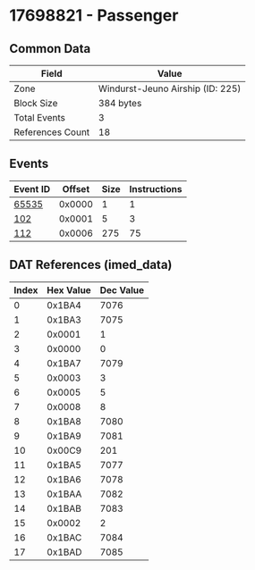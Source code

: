 # 17698821 - Passenger

## Common Data

| Field            | Value                            |
|------------------|----------------------------------|
| Zone             | Windurst-Jeuno Airship (ID: 225) |
| Block Size       | 384 bytes                        |
| Total Events     | 3                                |
| References Count | 18                               |

## Events

| Event ID            | Offset   |   Size |   Instructions |
|---------------------|----------|--------|----------------|
| [65535](./65535.md) | 0x0000   |      1 |              1 |
| [102](./102.md)     | 0x0001   |      5 |              3 |
| [112](./112.md)     | 0x0006   |    275 |             75 |

## DAT References (imed_data)

|   Index | Hex Value   |   Dec Value |
|---------|-------------|-------------|
|       0 | 0x1BA4      |        7076 |
|       1 | 0x1BA3      |        7075 |
|       2 | 0x0001      |           1 |
|       3 | 0x0000      |           0 |
|       4 | 0x1BA7      |        7079 |
|       5 | 0x0003      |           3 |
|       6 | 0x0005      |           5 |
|       7 | 0x0008      |           8 |
|       8 | 0x1BA8      |        7080 |
|       9 | 0x1BA9      |        7081 |
|      10 | 0x00C9      |         201 |
|      11 | 0x1BA5      |        7077 |
|      12 | 0x1BA6      |        7078 |
|      13 | 0x1BAA      |        7082 |
|      14 | 0x1BAB      |        7083 |
|      15 | 0x0002      |           2 |
|      16 | 0x1BAC      |        7084 |
|      17 | 0x1BAD      |        7085 |
